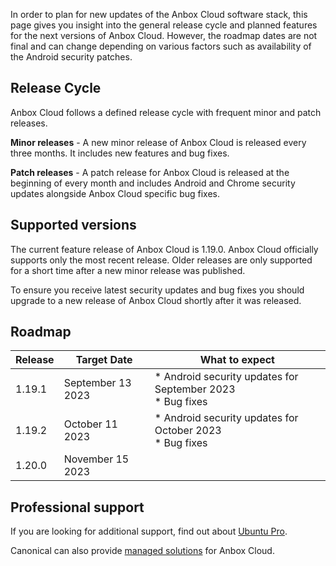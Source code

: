 In order to plan for new updates of the Anbox Cloud software stack, this page gives you insight into the general release cycle and planned features for the next versions of Anbox Cloud. However, the roadmap dates are not final and can change depending on various factors such as availability of the Android security patches.

## Release Cycle

Anbox Cloud follows a defined release cycle with frequent minor and patch releases.

**Minor releases** - A new minor release of Anbox Cloud is released every three months. It includes new features and bug fixes.

**Patch releases** - A patch release for Anbox Cloud is released at the beginning of every month and includes Android and Chrome security updates alongside Anbox Cloud specific bug fixes.

## Supported versions

The current feature release of Anbox Cloud is 1.19.0. Anbox Cloud officially supports only the most recent release. Older releases are only supported for a short time after a new minor release was published.

To ensure you receive latest security updates and bug fixes you should upgrade to a new release of Anbox Cloud shortly after it was released.

## Roadmap
| Release | Target Date | What to expect| 
|---------|-------------|---------------|
| 1.19.1 | September 13 2023 | * Android security updates for September 2023<br/>* Bug fixes |
| 1.19.2 | October 11 2023 | * Android security updates for October 2023<br/>* Bug fixes |
| 1.20.0 | November 15 2023 |  |

## Professional support

If you are looking for additional support, find out about [Ubuntu Pro](https://ubuntu.com/support).

Canonical can also provide [managed solutions](https://ubuntu.com/managed) for Anbox Cloud.